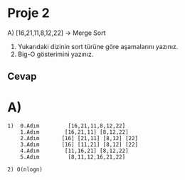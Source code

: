 # Proje 2
A) [16,21,11,8,12,22] -> Merge Sort

1.  Yukarıdaki dizinin sort türüne göre aşamalarını yazınız.
2.  Big-O gösterimini yazınız.

## Cevap

# A)
    1)  0.Adım         [16,21,11,8,12,22]
        1.Adım        [16,21,11] [8,12,22]
        2.Adım       [16] [21,11] [8,12] [22]
        3.Adım       [16] [11,21] [8,12] [22]
        4.Adım        [11,16,21] [8,12,22]
        5.Adım         [8,11,12,16,21,22]
    
    2) O(nlogn)